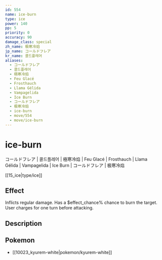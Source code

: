```yaml
---
id: 554
name: ice-burn
type: ice
power: 140
pp: 5
priority: 0
accuracy: 90
damage_class: special
zh_name: 极寒冷焰
jp_name: コールドフレア
kr_name: 콜드플레어
aliases:
  - コールドフレア
  - 콜드플레어
  - 極寒冷焰
  - Feu Glacé
  - Frosthauch
  - Llama Gélida
  - Vampagelida
  - Ice Burn
  - コールドフレア
  - 极寒冷焰
  - ice-burn
  - move/554
  - move/ice-burn
---
```

# ice-burn
    
コールドフレア | 콜드플레어 | 極寒冷焰 | Feu Glacé | Frosthauch | Llama Gélida | Vampagelida | Ice Burn | コールドフレア | 极寒冷焰

[[15_ice|type/ice]]

## Effect

Inflicts regular damage.  Has a $effect_chance% chance to burn the target.  User charges for one turn before attacking.

## Description



## Pokemon

- [[10023_kyurem-white|pokemon/kyurem-white]]

